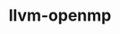 ---
title: "llvm-openmp"
layout: cache
categories: [package, v0.22.0]
meta: {"versions": ["18.1.0"], "compilers": ["apple-clang@=15.0.0"], "oss": ["ventura"], "platforms": ["darwin"], "targets": ["aarch64"], "stacks": ["ml-darwin-aarch64-mps", "root"], "num_specs": 1, "num_specs_by_stack": {"root": 1, "ml-darwin-aarch64-mps": 1}}
spec_details: [{"hash": "bltiocklxyi7fyv45yuqgfby7ulljxxc", "compiler": "apple-clang@=15.0.0", "versions": ["18.1.0"], "os": "ventura", "platform": "darwin", "target": "aarch64", "variants": ["build_system=cmake", "build_type=Release", "generator=make", "~ipo", "+multicompat"], "stacks": ["root", "ml-darwin-aarch64-mps"], "size": "-", "tarball": "https://binaries.spack.io/releases/v0.22.0/build_cache/darwin-ventura-aarch64/apple-clang-15.0.0/llvm-openmp-18.1.0/darwin-ventura-aarch64-apple-clang-15.0.0-llvm-openmp-18.1.0-bltiocklxyi7fyv45yuqgfby7ulljxxc.spack"}]
---